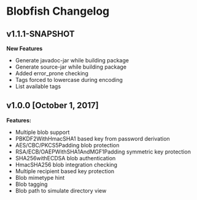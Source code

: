 # Blobfish Changelog

## v1.1.1-SNAPSHOT

**New Features**

- Generate javadoc-jar while building package
- Generate source-jar while building package
- Added error_prone checking
- Tags forced to lowercase during encoding
- List available tags

## v1.0.0 [October 1, 2017]

**Features:**
- Multiple blob support
- PBKDF2WithHmacSHA1 based key from password derivation
- AES/CBC/PKCS5Padding blob protection
- RSA/ECB/OAEPWithSHA1AndMGF1Padding symmetric key protection
- SHA256withECDSA blob authentication
- HmacSHA256 blob integration checking
- Multiple recipient based key protection
- Blob mimetype hint
- Blob tagging
- Blob path to simulate directory view
